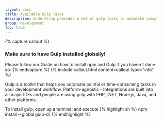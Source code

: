 ```yaml
---
layout: docs
title: Available Gulp Tasks
description: UnderStrap provides a set of gulp tasks to automate compilation and minification of stylesheets and JavaScript.
group: development
toc: true
---
```


{% capture callout %}
### Make sure to have Gulp installed globally!
Please follow our Guide on how to install npm and Gulp if you haven´t done so.
{% endcapture %}
{% include callout.html content=callout type="info" %}

Gulp is a toolkit that helps you automate painful or time-consuming tasks in your development workflow. Platform-agnostic - Integrations are built into all major IDEs and people are using gulp with PHP, .NET, Node.js, Java, and other platforms.

To install gulp, open up a terminal and execute
{% highlight sh %}
npm install --global gulp-cli
{% endhighlight %}
